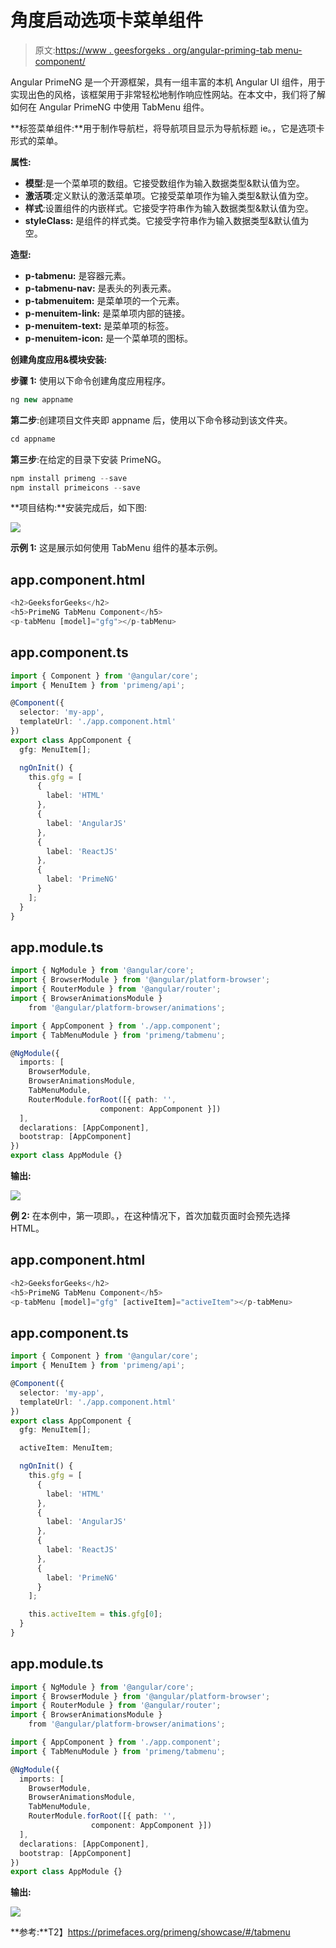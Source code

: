# 角度启动选项卡菜单组件

> 原文:[https://www . geesforgeks . org/angular-priming-tab menu-component/](https://www.geeksforgeeks.org/angular-primeng-tabmenu-component/)

Angular PrimeNG 是一个开源框架，具有一组丰富的本机 Angular UI 组件，用于实现出色的风格，该框架用于非常轻松地制作响应性网站。在本文中，我们将了解如何在 Angular PrimeNG 中使用 TabMenu 组件。

**标签菜单组件:**用于制作导航栏，将导航项目显示为导航标题 ie。，它是选项卡形式的菜单。

**属性:**

*   **模型**:是一个菜单项的数组。它接受数组作为输入数据类型&默认值为空。
*   **激活项**:定义默认的激活菜单项。它接受菜单项作为输入类型&默认值为空。
*   **样式**:设置组件的内嵌样式。它接受字符串作为输入数据类型&默认值为空。
*   **styleClass:** 是组件的样式类。它接受字符串作为输入数据类型&默认值为空。

**造型:**

*   **p-tabmenu:** 是容器元素。
*   **p-tabmenu-nav:** 是表头的列表元素。
*   **p-tabmenuitem:** 是菜单项的一个元素。
*   **p-menuitem-link:** 是菜单项内部的链接。
*   **p-menuitem-text:** 是菜单项的标签。
*   **p-menuitem-icon:** 是一个菜单项的图标。

**创建角度应用&模块安装:**

**步骤 1:** 使用以下命令创建角度应用程序。

```ts
ng new appname
```

**第二步**:创建项目文件夹即 appname 后，使用以下命令移动到该文件夹。

```ts
cd appname
```

**第三步**:在给定的目录下安装 PrimeNG。

```ts
npm install primeng --save
npm install primeicons --save
```

**项目结构:**安装完成后，如下图:

![](img/6e2ac1499ceea2e58d3439c1f9f0d39a.png)

**示例 1:** 这是展示如何使用 TabMenu 组件的基本示例。

## app.component.html

```ts
<h2>GeeksforGeeks</h2>
<h5>PrimeNG TabMenu Component</h5>
<p-tabMenu [model]="gfg"></p-tabMenu>
```

## app.component.ts

```ts
import { Component } from '@angular/core';
import { MenuItem } from 'primeng/api';

@Component({
  selector: 'my-app',
  templateUrl: './app.component.html'
})
export class AppComponent {
  gfg: MenuItem[];

  ngOnInit() {
    this.gfg = [
      {
        label: 'HTML'
      },
      {
        label: 'AngularJS'
      },
      {
        label: 'ReactJS'
      },
      {
        label: 'PrimeNG'
      }
    ];
  }
}
```

## app.module.ts

```ts
import { NgModule } from '@angular/core';
import { BrowserModule } from '@angular/platform-browser';
import { RouterModule } from '@angular/router';
import { BrowserAnimationsModule } 
    from '@angular/platform-browser/animations';

import { AppComponent } from './app.component';
import { TabMenuModule } from 'primeng/tabmenu';

@NgModule({
  imports: [
    BrowserModule,
    BrowserAnimationsModule,
    TabMenuModule,
    RouterModule.forRoot([{ path: '', 
                    component: AppComponent }])
  ],
  declarations: [AppComponent],
  bootstrap: [AppComponent]
})
export class AppModule {}
```

**输出:**

![](img/68d57b9b8c222ff2698075706bbaccc5.png)

**例 2:** 在本例中，第一项即。，在这种情况下，首次加载页面时会预先选择 HTML。

## app.component.html

```ts
<h2>GeeksforGeeks</h2>
<h5>PrimeNG TabMenu Component</h5>
<p-tabMenu [model]="gfg" [activeItem]="activeItem"></p-tabMenu>
```

## app.component.ts

```ts
import { Component } from '@angular/core';
import { MenuItem } from 'primeng/api';

@Component({
  selector: 'my-app',
  templateUrl: './app.component.html'
})
export class AppComponent {
  gfg: MenuItem[];

  activeItem: MenuItem;

  ngOnInit() {
    this.gfg = [
      {
        label: 'HTML'
      },
      {
        label: 'AngularJS'
      },
      {
        label: 'ReactJS'
      },
      {
        label: 'PrimeNG'
      }
    ];

    this.activeItem = this.gfg[0];
  }
}
```

## app.module.ts

```ts
import { NgModule } from '@angular/core';
import { BrowserModule } from '@angular/platform-browser';
import { RouterModule } from '@angular/router';
import { BrowserAnimationsModule } 
    from '@angular/platform-browser/animations';

import { AppComponent } from './app.component';
import { TabMenuModule } from 'primeng/tabmenu';

@NgModule({
  imports: [
    BrowserModule,
    BrowserAnimationsModule,
    TabMenuModule,
    RouterModule.forRoot([{ path: '', 
                  component: AppComponent }])
  ],
  declarations: [AppComponent],
  bootstrap: [AppComponent]
})
export class AppModule {}
```

**输出:**

![](img/ddad4fa55324b74cbae18f85a104e62e.png)

**参考:**T2】https://primefaces.org/primeng/showcase/#/tabmenu